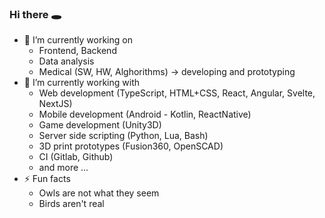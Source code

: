 ### Hi there 🕳️

- 🔭 I’m currently working on 
  -  Frontend, Backend
  -  Data analysis
  -  Medical (SW, HW, Alghorithms) -> developing and prototyping
- 🌲 I’m currently working with 
  - Web development (TypeScript, HTML+CSS, React, Angular, Svelte, NextJS)
  - Mobile development (Android - Kotlin, ReactNative) 
  - Game development (Unity3D)
  - Server side scripting (Python, Lua, Bash)
  - 3D print prototypes (Fusion360, OpenSCAD)
  - CI (Gitlab, Github)
  - and more ...
- ⚡ Fun facts
  - Owls are not what they seem
  - Birds aren't real
